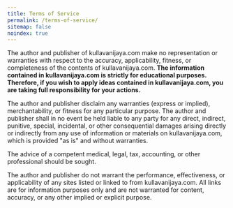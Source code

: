 ```yaml
---
title: Terms of Service
permalink: /terms-of-service/
sitemap: false
noindex: true
---
```


The author and publisher of kullavanijaya.com make no representation or warranties with respect to the accuracy, applicability, fitness, or completeness of the contents of kullavanijaya.com. **The information contained in kullavanijaya.com is strictly for educational purposes. Therefore, if you wish to apply ideas contained in kullavanijaya.com, you are taking full responsibility for your actions.**

The author and publisher disclaim any warranties (express or implied), merchantability, or fitness for any particular purpose. The author and publisher shall in no event be held liable to any party for any direct, indirect, punitive, special, incidental, or other consequential damages arising directly or indirectly from any use of information or materials on kullavanijaya.com, which is provided "as is" and without warranties.

The advice of a competent medical, legal, tax, accounting, or other professional should be sought.

The author and publisher do not warrant the performance, effectiveness, or applicability of any sites listed or linked to from kullavanijaya.com. All links are for information purposes only and are not warranted for content, accuracy, or any other implied or explicit purpose.
